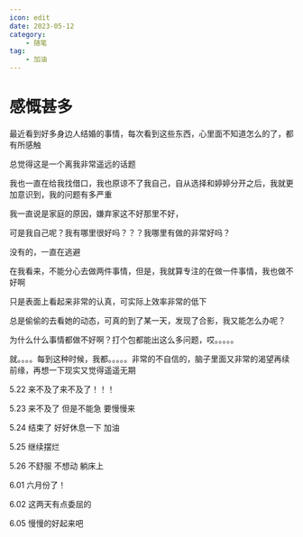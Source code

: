 ```yaml
---
icon: edit
date: 2023-05-12
category:
    - 随笔
tag:
    - 加油
---
```


# 感慨甚多

最近看到好多身边人结婚的事情，每次看到这些东西，心里面不知道怎么的了，都有所感触

总觉得这是一个离我非常遥远的话题

我也一直在给我找借口，我也原谅不了我自己，自从选择和婷婷分开之后，我就更加意识到，我的问题有多严重

我一直说是家庭的原因，嫌弃家这不好那里不好，

可是我自己呢？我有哪里很好吗？？？我哪里有做的非常好吗？

没有的，一直在逃避

在我看来，不能分心去做两件事情，但是，我就算专注的在做一件事情，我也做不好啊

只是表面上看起来非常的认真，可实际上效率非常的低下

总是偷偷的去看她的动态，可真的到了某一天，发现了合影，我又能怎么办呢？

为什么什么事情都做不好啊？打个包都能出这么多问题，哎。。。。。

就。。。。每到这种时候，我都。。。。。非常的不自信的，脑子里面又非常的渴望再续前缘，再想一下现实又觉得遥遥无期

5.22
来不及了来不及了！！！

5.23
来不及了 但是不能急  要慢慢来

5.24
结束了 好好休息一下 加油

5.25
继续摆烂

5.26
不舒服 不想动 躺床上

6.01
六月份了！

6.02
这两天有点委屈的

6.05
慢慢的好起来吧